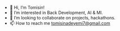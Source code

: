 - 👋 Hi, I’m Tomisin!
- 👀 I’m interested in Back Development, AI & Ml.
- 💞️ I’m looking to collaborate on projects, hackathons.
- 📫 How to reach me tomisinadeyemi7@gmail.com

<!---
ota231/ota231 is a ✨ special ✨ repository because its `README.md` (this file) appears on your GitHub profile.
You can click the Preview link to take a look at your changes.
--->
